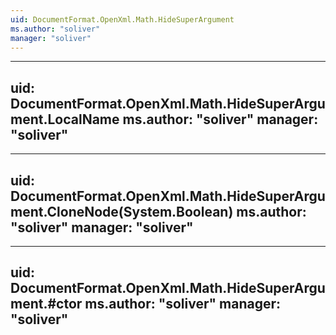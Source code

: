 ```yaml
---
uid: DocumentFormat.OpenXml.Math.HideSuperArgument
ms.author: "soliver"
manager: "soliver"
---
```


---
uid: DocumentFormat.OpenXml.Math.HideSuperArgument.LocalName
ms.author: "soliver"
manager: "soliver"
---

---
uid: DocumentFormat.OpenXml.Math.HideSuperArgument.CloneNode(System.Boolean)
ms.author: "soliver"
manager: "soliver"
---

---
uid: DocumentFormat.OpenXml.Math.HideSuperArgument.#ctor
ms.author: "soliver"
manager: "soliver"
---
